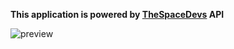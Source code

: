 
**This application is powered by [TheSpaceDevs](https://thespacedevs.com/) API**

![preview](https://cdn.discordapp.com/attachments/393067783979532290/864141550703345704/unknown.png)